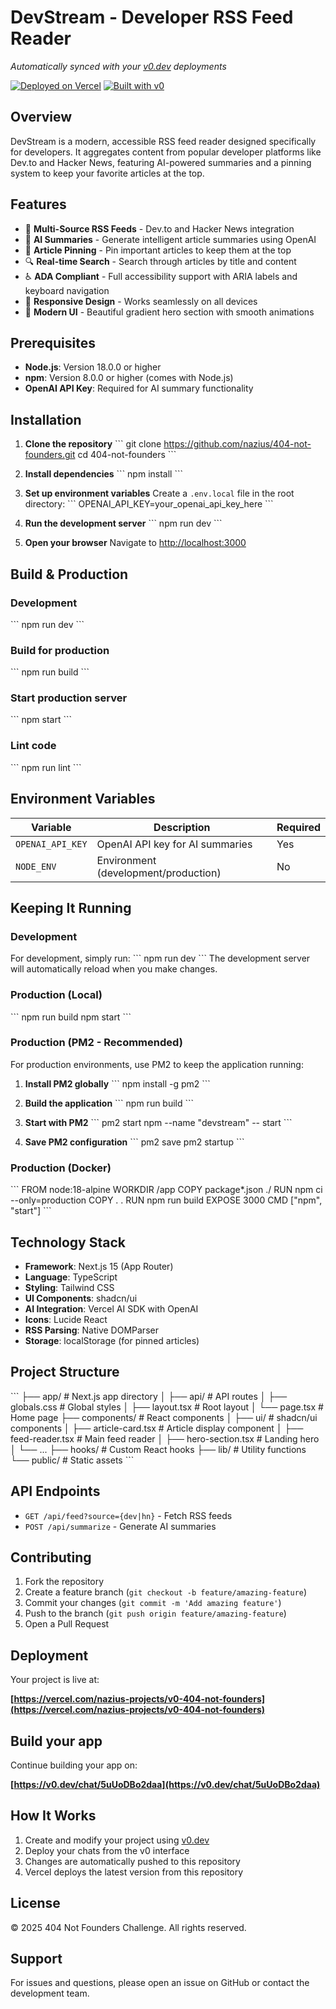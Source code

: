 # DevStream - Developer RSS Feed Reader

*Automatically synced with your [v0.dev](https://v0.dev) deployments*

[![Deployed on Vercel](https://img.shields.io/badge/Deployed%20on-Vercel-black?style=for-the-badge&logo=vercel)](https://vercel.com/nazius-projects/v0-404-not-founders)
[![Built with v0](https://img.shields.io/badge/Built%20with-v0.dev-black?style=for-the-badge)](https://v0.dev/chat/5uUoDBo2daa)

## Overview

DevStream is a modern, accessible RSS feed reader designed specifically for developers. It aggregates content from popular developer platforms like Dev.to and Hacker News, featuring AI-powered summaries and a pinning system to keep your favorite articles at the top.

## Features

- 📰 **Multi-Source RSS Feeds** - Dev.to and Hacker News integration
- 🤖 **AI Summaries** - Generate intelligent article summaries using OpenAI
- 📌 **Article Pinning** - Pin important articles to keep them at the top
- 🔍 **Real-time Search** - Search through articles by title and content
- ♿ **ADA Compliant** - Full accessibility support with ARIA labels and keyboard navigation
- 📱 **Responsive Design** - Works seamlessly on all devices
- 🎨 **Modern UI** - Beautiful gradient hero section with smooth animations

## Prerequisites

- **Node.js**: Version 18.0.0 or higher
- **npm**: Version 8.0.0 or higher (comes with Node.js)
- **OpenAI API Key**: Required for AI summary functionality

## Installation

1. **Clone the repository**
   \`\`\`
   git clone https://github.com/nazius/404-not-founders.git
   cd 404-not-founders
   \`\`\`

2. **Install dependencies**
   \`\`\`
   npm install
   \`\`\`

3. **Set up environment variables**
   Create a `.env.local` file in the root directory:
   \`\`\`
   OPENAI_API_KEY=your_openai_api_key_here
   \`\`\`

4. **Run the development server**
   \`\`\`
   npm run dev
   \`\`\`

5. **Open your browser**
   Navigate to [http://localhost:3000](http://localhost:3000)

## Build & Production

### Development
\`\`\`
npm run dev
\`\`\`

### Build for production
\`\`\`
npm run build
\`\`\`

### Start production server
\`\`\`
npm start
\`\`\`

### Lint code
\`\`\`
npm run lint
\`\`\`

## Environment Variables

| Variable | Description | Required |
|----------|-------------|----------|
| `OPENAI_API_KEY` | OpenAI API key for AI summaries | Yes |
| `NODE_ENV` | Environment (development/production) | No |

## Keeping It Running

### Development
For development, simply run:
\`\`\`
npm run dev
\`\`\`
The development server will automatically reload when you make changes.

### Production (Local)
\`\`\`
npm run build
npm start
\`\`\`

### Production (PM2 - Recommended)
For production environments, use PM2 to keep the application running:

1. **Install PM2 globally**
   \`\`\`
   npm install -g pm2
   \`\`\`

2. **Build the application**
   \`\`\`
   npm run build
   \`\`\`

3. **Start with PM2**
   \`\`\`
   pm2 start npm --name "devstream" -- start
   \`\`\`

4. **Save PM2 configuration**
   \`\`\`
   pm2 save
   pm2 startup
   \`\`\`

### Production (Docker)
\`\`\`
FROM node:18-alpine
WORKDIR /app
COPY package*.json ./
RUN npm ci --only=production
COPY . .
RUN npm run build
EXPOSE 3000
CMD ["npm", "start"]
\`\`\`

## Technology Stack

- **Framework**: Next.js 15 (App Router)
- **Language**: TypeScript
- **Styling**: Tailwind CSS
- **UI Components**: shadcn/ui
- **AI Integration**: Vercel AI SDK with OpenAI
- **Icons**: Lucide React
- **RSS Parsing**: Native DOMParser
- **Storage**: localStorage (for pinned articles)

## Project Structure

\`\`\`
├── app/                    # Next.js app directory
│   ├── api/               # API routes
│   ├── globals.css        # Global styles
│   ├── layout.tsx         # Root layout
│   └── page.tsx          # Home page
├── components/            # React components
│   ├── ui/               # shadcn/ui components
│   ├── article-card.tsx  # Article display component
│   ├── feed-reader.tsx   # Main feed reader
│   ├── hero-section.tsx  # Landing hero
│   └── ...
├── hooks/                # Custom React hooks
├── lib/                  # Utility functions
└── public/              # Static assets
\`\`\`

## API Endpoints

- `GET /api/feed?source={dev|hn}` - Fetch RSS feeds
- `POST /api/summarize` - Generate AI summaries

## Contributing

1. Fork the repository
2. Create a feature branch (`git checkout -b feature/amazing-feature`)
3. Commit your changes (`git commit -m 'Add amazing feature'`)
4. Push to the branch (`git push origin feature/amazing-feature`)
5. Open a Pull Request

## Deployment

Your project is live at:

**[https://vercel.com/nazius-projects/v0-404-not-founders](https://vercel.com/nazius-projects/v0-404-not-founders)**

## Build your app

Continue building your app on:

**[https://v0.dev/chat/5uUoDBo2daa](https://v0.dev/chat/5uUoDBo2daa)**

## How It Works

1. Create and modify your project using [v0.dev](https://v0.dev)
2. Deploy your chats from the v0 interface
3. Changes are automatically pushed to this repository
4. Vercel deploys the latest version from this repository

## License

© 2025 404 Not Founders Challenge. All rights reserved.

## Support

For issues and questions, please open an issue on GitHub or contact the development team.
